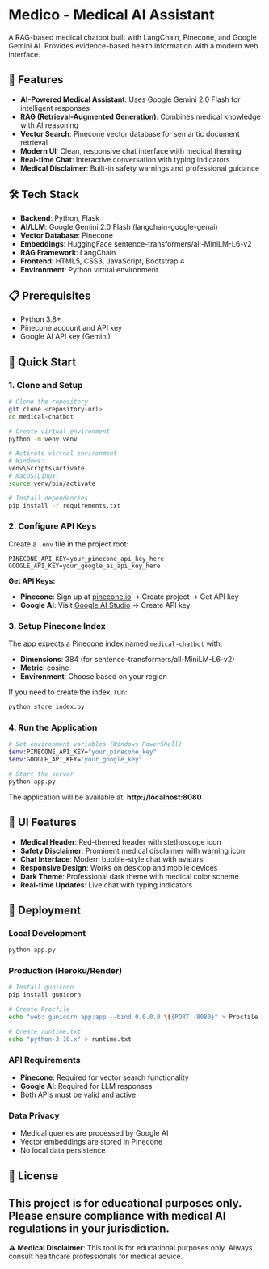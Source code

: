 # Medico - Medical AI Assistant

A RAG-based medical chatbot built with LangChain, Pinecone, and Google Gemini AI. Provides evidence-based health information with a modern web interface.

## 🏥 Features

- **AI-Powered Medical Assistant**: Uses Google Gemini 2.0 Flash for intelligent responses
- **RAG (Retrieval-Augmented Generation)**: Combines medical knowledge with AI reasoning
- **Vector Search**: Pinecone vector database for semantic document retrieval
- **Modern UI**: Clean, responsive chat interface with medical theming
- **Real-time Chat**: Interactive conversation with typing indicators
- **Medical Disclaimer**: Built-in safety warnings and professional guidance

## 🛠️ Tech Stack

- **Backend**: Python, Flask
- **AI/LLM**: Google Gemini 2.0 Flash (langchain-google-genai)
- **Vector Database**: Pinecone
- **Embeddings**: HuggingFace sentence-transformers/all-MiniLM-L6-v2
- **RAG Framework**: LangChain
- **Frontend**: HTML5, CSS3, JavaScript, Bootstrap 4
- **Environment**: Python virtual environment

## 📋 Prerequisites

- Python 3.8+
- Pinecone account and API key
- Google AI API key (Gemini)

## 🚀 Quick Start

### 1. Clone and Setup

```bash
# Clone the repository
git clone <repository-url>
cd medical-chatbot

# Create virtual environment
python -m venv venv

# Activate virtual environment
# Windows:
venv\Scripts\activate
# macOS/Linux:
source venv/bin/activate

# Install dependencies
pip install -r requirements.txt
```

### 2. Configure API Keys

Create a `.env` file in the project root:

```env
PINECONE_API_KEY=your_pinecone_api_key_here
GOOGLE_API_KEY=your_google_ai_api_key_here
```

**Get API Keys:**
- **Pinecone**: Sign up at [pinecone.io](https://pinecone.io) → Create project → Get API key
- **Google AI**: Visit [Google AI Studio](https://makersuite.google.com/app/apikey) → Create API key

### 3. Setup Pinecone Index

The app expects a Pinecone index named `medical-chatbot` with:
- **Dimensions**: 384 (for sentence-transformers/all-MiniLM-L6-v2)
- **Metric**: cosine
- **Environment**: Choose based on your region

If you need to create the index, run:
```bash
python store_index.py
```

### 4. Run the Application

```bash
# Set environment variables (Windows PowerShell)
$env:PINECONE_API_KEY="your_pinecone_key"
$env:GOOGLE_API_KEY="your_google_key"

# Start the server
python app.py
```

The application will be available at: **http://localhost:8080**

## 🎨 UI Features

- **Medical Header**: Red-themed header with stethoscope icon
- **Safety Disclaimer**: Prominent medical disclaimer with warning icon
- **Chat Interface**: Modern bubble-style chat with avatars
- **Responsive Design**: Works on desktop and mobile devices
- **Dark Theme**: Professional dark theme with medical color scheme
- **Real-time Updates**: Live chat with typing indicators



## 🚀 Deployment

### Local Development
```bash
python app.py
```

### Production (Heroku/Render)
```bash
# Install gunicorn
pip install gunicorn

# Create Procfile
echo "web: gunicorn app:app --bind 0.0.0.0:\${PORT:-8080}" > Procfile

# Create runtime.txt
echo "python-3.10.x" > runtime.txt
```
### API Requirements
- **Pinecone**: Required for vector search functionality
- **Google AI**: Required for LLM responses
- Both APIs must be valid and active

### Data Privacy
- Medical queries are processed by Google AI
- Vector embeddings are stored in Pinecone
- No local data persistence

## 📄 License

This project is for educational purposes only. Please ensure compliance with medical AI regulations in your jurisdiction.
---

**⚠️ Medical Disclaimer**: This tool is for educational purposes only. Always consult healthcare professionals for medical advice.
